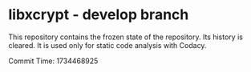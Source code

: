 # libxcrypt - develop branch

This repository contains the frozen state of the repository.
Its history is cleared. It is used only for static code
analysis with Codacy.

Commit Time: 1734468925